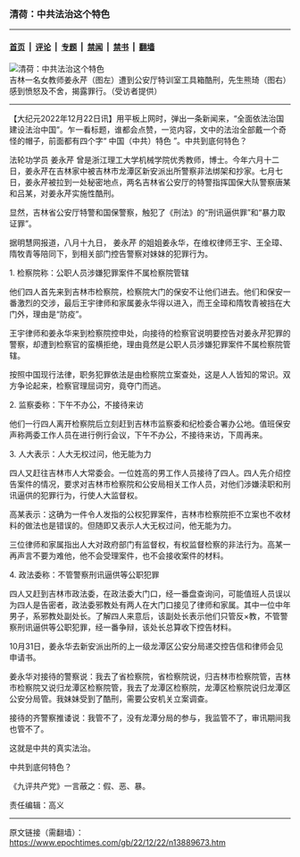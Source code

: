 ### 清荷：中共法治这个特色

---

#### [首页](../../../..?n13889673) &nbsp;|&nbsp; [评论](../../../../../epoch-comment?n13889673) &nbsp;|&nbsp; [专题](../../../../../epoch-special?n13889673) &nbsp;|&nbsp; [禁闻](../../../../../epoch-news?n13889673) &nbsp;|&nbsp; [禁书](../../../../../books?n13889673) &nbsp;|&nbsp; [翻墙](https://github.com/gfw-breaker/nogfw/blob/master/README.md?n13889673)


<div><img alt="清荷：中共法治这个特色" class="attachment-djy_600_400 size-djy_600_400 wp-post-image" src="https://i.epochtimes.com/assets/uploads/2022/12/id13889874-0815-1-.png"/>
<div class="caption">
 吉林一名女教师姜永芹（图左）遭到公安厅特训室工具箱酷刑，先生熊琦（图右）感到愤怒及不舍，揭露罪行。（受访者提供）
</div></div><hr/><div class="post_content" id="artbody" itemprop="articleBody">
 <!-- article content begin -->
 <p>
  【大纪元2022年12月22日讯】用平板上网时，弹出一条新闻来，“全面依法治国 建设法治中国”。乍一看标题，谁都会点赞，一览内容，文中的法治全部戴一个奇怪的帽子，前面都有四个字“
  <ok href="https://www.epochtimes.com/gb/tag/%E4%B8%AD%E5%9B%BD%EF%BC%88%E4%B8%AD%E5%85%B1%EF%BC%89%E7%89%B9%E8%89%B2.html">
   中国（中共）特色
  </ok>
  ”。中共到底何特色？
 </p>
 <p>
  法轮功学员
  <ok href="https://www.epochtimes.com/gb/tag/%E5%A7%9C%E6%B0%B8%E8%8A%B9.html">
   姜永芹
  </ok>
  曾是浙江理工大学机械学院优秀教师，博士。今年六月十二日，姜永芹在吉林家中被吉林市龙潭区新安派出所警察非法绑架和抄家。七月七日，姜永芹被拉到一处秘密地点，两名吉林省公安厅的特警指挥国保大队警察唐某和吕某，对姜永芹实施性酷刑。
 </p>
 <p>
  显然，吉林省公安厅特警和国保警察，触犯了《刑法》的“刑讯逼供罪”和“暴力取证罪”。
 </p>
 <p>
  据明慧网报道，八月十九日，
  <ok href="https://www.epochtimes.com/gb/tag/%E5%A7%9C%E6%B0%B8%E8%8A%B9.html">
   姜永芹
  </ok>
  的姐姐姜永华，在维权律师王宇、王全璋、隋牧青等陪同下，到相关部门控告警察对妹妹的犯罪行为。
 </p>
 <p>
  1. 检察院称：公职人员涉嫌犯罪案件不属检察院管辖
 </p>
 <p>
  他们四人首先来到吉林市检察院，检察院大门的保安不让他们进去。他们和保安一番激烈的交涉，最后王宇律师和家属姜永华得以进入，而王全璋和隋牧青被挡在大门外，理由是“防疫”。
 </p>
 <p>
  王宇律师和姜永华来到检察院控申处，向接待的检察官说明要控告对姜永芹犯罪的警察，却遭到检察官的蛮横拒绝，理由竟然是公职人员涉嫌犯罪案件不属检察院管辖。
 </p>
 <p>
  按照中国现行法律，职务犯罪依法是由检察院立案查处，这是人人皆知的常识。双方争论起来，检察官理屈词穷，竟夺门而逃。
 </p>
 <p>
  2. 监察委称：下午不办公，不接待来访
 </p>
 <p>
  他们一行四人离开检察院后立刻赶到吉林市监察委和纪检委合署办公地。值班保安声称两委工作人员在进行例行会议，下午不办公，不接待来访，下周再来。
 </p>
 <p>
  3. 人大表示：人大无权过问，他无能为力
 </p>
 <p>
  四人又赶往吉林市人大常委会。一位姓高的男工作人员接待了四人。四人先介绍控告案件的情况，要求对吉林市检察院和公安局相关工作人员，对他们涉嫌渎职和刑讯逼供的犯罪行为，行使人大监督权。
 </p>
 <p>
  高某表示：这确为一件令人发指的公权犯罪案件，吉林市检察院拒不立案也不收材料的做法也是错误的。但随即又表示人大无权过问，他无能为力。
 </p>
 <p>
  三位律师和家属指出人大对政府部门有监督权，有权监督检察的非法行为。高某一再声言不要为难他，他不会受理案件，也不会接收案件的材料。
 </p>
 <p>
  4. 政法委称：不管警察刑讯逼供等公职犯罪
 </p>
 <p>
  四人又赶到吉林市政法委，在政法委大门口，经一番盘查询问，可能值班人员误以为四人是告密者，政法委邪教处有两人在大门口接见了律师和家属。其中一位中年男子，系邪教处副处长。了解四人来意后，该副处长表示他们只管反×教，不管警察刑讯逼供等公职犯罪，经一番争辩，该处长总算收下控告材料。
 </p>
 <p>
  10月31日，姜永华去新安派出所的上一级龙潭区公安分局递交控告信和律师会见申请书。
 </p>
 <p>
  姜永华对接待的警察说：我去了省检察院，省检察院说，归吉林市检察院管，吉林市检察院又说归龙潭区检察院管，我去了龙潭区检察院，龙潭区检察院说归龙潭区公安分局管。我妹妹受到了酷刑，需要公安机关立案调查。
 </p>
 <p>
  接待的齐警察推诿说：我管不了，没有龙潭分局的参与，我监管不了，审讯期间我也管不了。
 </p>
 <p>
  这就是中共的真实法治。
 </p>
 <p>
  中共到底何特色？
 </p>
 <p>
  《九评共产党》一言蔽之：假、恶、暴。
 </p>
 <p>
  责任编辑：高义
 </p>
 <!-- article content end -->
 <div id="below_article_ad">
 </div>
</div>


---

原文链接（需翻墙）：https://www.epochtimes.com/gb/22/12/22/n13889673.htm